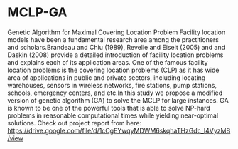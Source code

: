# MCLP-GA
Genetic Algorithm for Maximal Covering Location Problem
Facility location models have been a fundamental research area among the practitioners and scholars.Brandeau and Chiu (1989), 
Revelle and Eiselt (2005) and and Daskin (2008) provide a detailed introduction of facility location problems and explains 
each of its application areas. One of the famous facility location problems is the covering location problems (CLP) as 
it has wide area of applications in public and private sectors, including locating warehouses, sensors in wireless networks,
fire stations, pump stations, schools, emergency centers, and etc.In this study we propose a modified version of 
genetic algorithm (GA) to solve the MCLP for large instances. GA is known to be one of the powerful tools that is able to solve 
NP-hard problems in reasonable computational times while yielding near-optimal solutions. Check out project report from here: https://drive.google.com/file/d/1cCgEYwqyMDWM6skqhaTHzGdc_l4VyzMB/view
